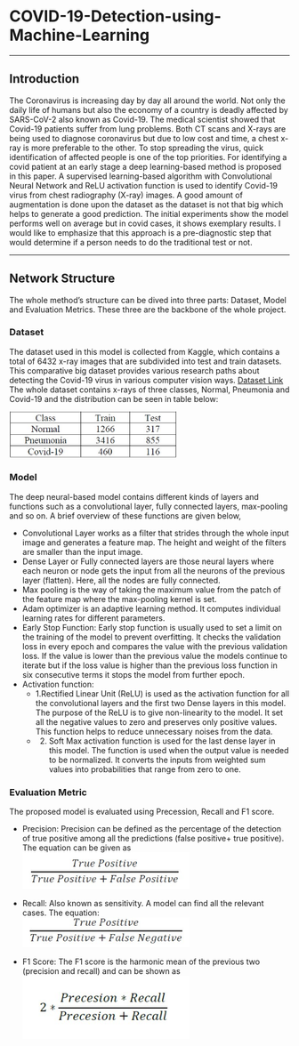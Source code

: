 # COVID-19-Detection-using-Machine-Learning

---

## Introduction

The Coronavirus is increasing day by day all around the world. Not only the daily life of humans but also the economy of a country is deadly affected by SARS-CoV-2 also known as Covid-19. The medical scientist showed that Covid-19 patients suffer from lung problems. Both CT scans and X-rays are being used to diagnose coronavirus but due to low cost and time, a chest x-ray is more preferable to the other. To stop spreading the virus, quick identification of affected people is one of the top priorities. For identifying a covid patient at an early stage a deep learning-based method is proposed in this paper. A supervised learning-based algorithm with Convolutional Neural Network and ReLU activation function is used to identify Covid-19 virus from chest radiography (X-ray) images. A good amount of augmentation is done upon the dataset as the dataset is not that big which helps to generate a good prediction. The initial experiments show the model performs well on average but in covid cases, it shows exemplary results. I would like to emphasize that this approach is a pre-diagnostic step that would determine if a person needs to do the traditional test or not.

---

## Network Structure

The whole method’s structure can be dived into three parts: Dataset, Model and Evaluation Metrics. These three are the backbone of the whole project.

### Dataset
The dataset used in this model is collected from Kaggle, which contains a total of 6432 x-ray images that are subdivided into test and train datasets. This comparative big dataset provides various research paths about detecting the Covid-19 virus in various computer vision ways.
[Dataset Link](https://www.kaggle.com/prashant268/chest-xray-covid19-pneumonia)
</br>
The whole dataset contains x-rays of three classes, Normal, Pneumonia and Covid-19 and the distribution can be seen in table below:

  <img
  src="/images/data_table.jpg"
  alt="Alt text"
  title="Optional title"
  style="display: inline-block; align: center; margin: 10x auto; width: 300px">

### Model
The deep neural-based model contains different kinds of layers and functions such as a convolutional layer, fully connected layers, max-pooling and so on. A brief overview of these functions are given below, 
+ Convolutional Layer works as a filter that strides through the whole input image and generates a feature map. The height and weight of the filters are smaller than the input image.
+ Dense Layer or Fully connected layers are those neural layers where each neuron or node gets the input from all the neurons of the previous layer (flatten). Here, all the nodes are fully connected.
+ Max pooling is the way of taking the maximum value from the patch of the feature map where the max-pooling kernel is set.
+ Adam optimizer is an adaptive learning method. It computes individual learning rates for different parameters.
+ Early Stop Function: Early stop function is usually used to set a limit on the training of the model to prevent overfitting. It checks the validation loss in every epoch and compares the value with the previous validation loss. If the value is lower than the previous value the models continue to iterate but if the loss value is higher than the previous loss function in six consecutive terms it stops the model from further epoch.
+ Activation function:
  + 1.Rectified Linear Unit (ReLU) is used as the activation function for all the convolutional layers and the first two Dense layers in this model.
The purpose of the ReLU is to give non-linearity to the model. It set all the negative values to zero and preserves only positive values. This function helps to reduce unnecessary noises from the data. 
  + 2. Soft Max activation function is used for the last dense layer in this model. The function is used when the output value is needed to be normalized. It converts the inputs from weighted sum values into probabilities that range from zero to one.

### Evaluation Metric
The proposed model is evaluated using Precession, Recall and F1 score.
+ Precision: Precision can be defined as the percentage of the detection of true positive among all the predictions (false positive+ true positive). The equation can be given as </br>
<img
  src="/images/precision.jpg"
  alt="Alt text"
  title="Optional title"
  style="display: inline-block; align: center; margin: 10x auto; width: 300px"> 

+ Recall: Also known as sensitivity. A model can find all the relevant cases. The equation: </br>
<img
  src="/images/recall.jpg"
  alt="Alt text"
  title="Optional title"
  style="display: inline-block; align: center; margin: 10x auto; width: 300px"> 

 + F1 Score: The F1 score is the harmonic mean of the previous two (precision and recall) and can be shown as
 <img
  src="/images/f1score.jpg"
  alt="Alt text"
  title="Optional title"
  style="display: inline-block; align: center; margin: 10x auto; width: 300px"> 
